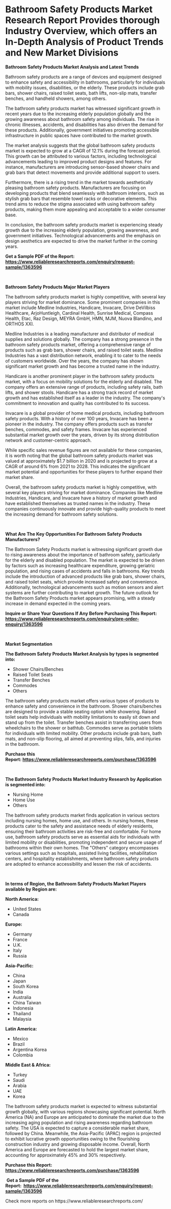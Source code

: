 <p><h1>Bathroom Safety Products Market Research Report Provides thorough Industry Overview, which offers an In-Depth Analysis of Product Trends and New Market Divisions</h1></p><p><strong>Bathroom Safety Products Market Analysis and Latest Trends</strong></p>
<p><p>Bathroom safety products are a range of devices and equipment designed to enhance safety and accessibility in bathrooms, particularly for individuals with mobility issues, disabilities, or the elderly. These products include grab bars, shower chairs, raised toilet seats, bath lifts, non-slip mats, transfer benches, and handheld showers, among others.</p><p>The bathroom safety products market has witnessed significant growth in recent years due to the increasing elderly population globally and the growing awareness about bathroom safety among individuals. The rise in chronic illnesses, accidents, and disabilities has also driven the demand for these products. Additionally, government initiatives promoting accessible infrastructure in public spaces have contributed to the market growth.</p><p>The market analysis suggests that the global bathroom safety products market is expected to grow at a CAGR of 12.1% during the forecast period. This growth can be attributed to various factors, including technological advancements leading to improved product designs and features. For instance, manufacturers are introducing sensor-based shower chairs and grab bars that detect movements and provide additional support to users.</p><p>Furthermore, there is a rising trend in the market towards aesthetically pleasing bathroom safety products. Manufacturers are focusing on developing products that blend seamlessly with bathroom interiors, such as stylish grab bars that resemble towel racks or decorative elements. This trend aims to reduce the stigma associated with using bathroom safety products, making them more appealing and acceptable to a wider consumer base.</p><p>In conclusion, the bathroom safety products market is experiencing steady growth due to the increasing elderly population, growing awareness, and government initiatives. Technological advancements and the emphasis on design aesthetics are expected to drive the market further in the coming years.</p></p>
<p><strong>Get a Sample PDF of the Report:&nbsp; <a href="https://www.reliableresearchreports.com/enquiry/request-sample/1363596">https://www.reliableresearchreports.com/enquiry/request-sample/1363596</a></strong></p>
<p>&nbsp;</p>
<p><strong>Bathroom Safety Products Major Market Players</strong></p>
<p><p>The bathroom safety products market is highly competitive, with several key players striving for market dominance. Some prominent companies in this market include Medline Industries, Handicare, Invacare, Drive DeVilbiss Healthcare, ArjoHuntleigh, Cardinal Health, Sunrise Medical, Compass Health, Etac, Raz Design, MEYRA GmbH, HMN, MJM, Nuova Blandino, and ORTHOS XXI.</p><p>Medline Industries is a leading manufacturer and distributor of medical supplies and solutions globally. The company has a strong presence in the bathroom safety products market, offering a comprehensive range of products such as grab bars, shower chairs, and raised toilet seats. Medline Industries has a vast distribution network, enabling it to cater to the needs of customers worldwide. Over the years, the company has shown significant market growth and has become a trusted name in the industry.</p><p>Handicare is another prominent player in the bathroom safety products market, with a focus on mobility solutions for the elderly and disabled. The company offers an extensive range of products, including safety rails, bath lifts, and shower stools. Handicare has a strong track record of market growth and has established itself as a leader in the industry. The company's commitment to innovation and quality has contributed to its success.</p><p>Invacare is a global provider of home medical products, including bathroom safety products. With a history of over 100 years, Invacare has been a pioneer in the industry. The company offers products such as transfer benches, commodes, and safety frames. Invacare has experienced substantial market growth over the years, driven by its strong distribution network and customer-centric approach.</p><p>While specific sales revenue figures are not available for these companies, it is worth noting that the global bathroom safety products market was valued at approximately $1.7 billion in 2020 and is projected to grow at a CAGR of around 6% from 2021 to 2028. This indicates the significant market potential and opportunities for these players to further expand their market share.</p><p>Overall, the bathroom safety products market is highly competitive, with several key players striving for market dominance. Companies like Medline Industries, Handicare, and Invacare have a history of market growth and have established themselves as trusted names in the industry. These companies continuously innovate and provide high-quality products to meet the increasing demand for bathroom safety solutions.</p></p>
<p>&nbsp;</p>
<p><strong>What Are The Key Opportunities For Bathroom Safety Products Manufacturers?</strong></p>
<p><p>The Bathroom Safety Products market is witnessing significant growth due to rising awareness about the importance of bathroom safety, particularly for the elderly and disabled population. The market is expected to be driven by factors such as increasing healthcare expenditure, growing geriatric population, and rising cases of accidents and falls in bathrooms. Key trends include the introduction of advanced products like grab bars, shower chairs, and raised toilet seats, which provide increased safety and convenience. Additionally, technological advancements such as motion sensors and alert systems are further contributing to market growth. The future outlook for the Bathroom Safety Products market appears promising, with a steady increase in demand expected in the coming years.</p></p>
<p><strong>Inquire or Share Your Questions If Any Before Purchasing This Report: <a href="https://www.reliableresearchreports.com/enquiry/pre-order-enquiry/1363596">https://www.reliableresearchreports.com/enquiry/pre-order-enquiry/1363596</a></strong></p>
<p>&nbsp;</p>
<p><strong>Market Segmentation</strong></p>
<p><strong>The Bathroom Safety Products Market Analysis by types is segmented into:</strong></p>
<p><ul><li>Shower Chairs/Benches</li><li>Raised Toilet Seats</li><li>Transfer Benches</li><li>Commodes</li><li>Others</li></ul></p>
<p><p>The bathroom safety products market offers various types of products to enhance safety and convenience in the bathroom. Shower chairs/benches are designed to provide a stable seating option while showering. Raised toilet seats help individuals with mobility limitations to easily sit down and stand up from the toilet. Transfer benches assist in transferring users from wheelchairs to the shower or bathtub. Commodes serve as portable toilets for individuals with limited mobility. Other products include grab bars, bath mats, and non-slip flooring, all aimed at preventing slips, falls, and injuries in the bathroom.</p></p>
<p><strong>Purchase this Report:&nbsp;<a href="https://www.reliableresearchreports.com/purchase/1363596">https://www.reliableresearchreports.com/purchase/1363596</a></strong></p>
<p>&nbsp;</p>
<p><strong>The Bathroom Safety Products Market Industry Research by Application is segmented into:</strong></p>
<p><ul><li>Nursing Home</li><li>Home Use</li><li>Others</li></ul></p>
<p><p>The bathroom safety products market finds application in various sectors including nursing homes, home use, and others. In nursing homes, these products cater to the safety and assistance needs of elderly residents, ensuring their bathroom activities are risk-free and comfortable. For home use, bathroom safety products serve as essential aids for individuals with limited mobility or disabilities, promoting independent and secure usage of bathrooms within their own homes. The "Others" category encompasses various settings such as hospitals, assisted living facilities, rehabilitation centers, and hospitality establishments, where bathroom safety products are adopted to enhance accessibility and lessen the risk of accidents.</p></p>
<p>&nbsp;</p>
<p><strong>In terms of Region, the Bathroom Safety Products Market Players available by Region are:</strong></p>
<p>
    <p> <strong> North America: </strong>
        <ul>
            <li>United States</li>
            <li>Canada</li>
        </ul>
        </p> 
    <p> <strong> Europe: </strong>
        <ul>
            <li>Germany</li>
            <li>France</li>
            <li>U.K.</li>
            <li>Italy</li>
            <li>Russia</li>
        </ul>
        </p> 
    <p> <strong> Asia-Pacific: </strong>
        <ul>
            <li>China</li>
            <li>Japan</li>
            <li>South Korea</li>
            <li>India</li>
            <li>Australia</li>
            <li>China Taiwan</li>
            <li>Indonesia</li>
            <li>Thailand</li>
            <li>Malaysia</li>
        </ul>
        </p> 
    <p> <strong> Latin America: </strong>
        <ul>
            <li>Mexico</li>
            <li>Brazil</li>
            <li>Argentina Korea</li>
            <li>Colombia</li>
        </ul>
        </p> 
    <p> <strong> Middle East & Africa: </strong>
        <ul>
            <li>Turkey</li>
            <li>Saudi</li>
            <li>Arabia</li>
            <li>UAE</li>
            <li>Korea</li>
        </ul>
    </p>
    </p>
<p><p>The bathroom safety products market is expected to witness substantial growth globally, with various regions showcasing significant potential. North America (NA) and Europe are anticipated to dominate the market due to the increasing aging population and rising awareness regarding bathroom safety. The USA is expected to capture a considerable market share, followed by China. Meanwhile, the Asia-Pacific (APAC) region is projected to exhibit lucrative growth opportunities owing to the flourishing construction industry and growing disposable income. Overall, North America and Europe are forecasted to hold the largest market share, accounting for approximately 45% and 30% respectively.</p></p>
<p><strong>Purchase this Report: <a href="https://www.reliableresearchreports.com/purchase/1363596">https://www.reliableresearchreports.com/purchase/1363596</a></strong></p>
<p>&nbsp;<strong>Get a Sample PDF of the Report:&nbsp;&nbsp;<a href="https://www.reliableresearchreports.com/enquiry/request-sample/1363596">https://www.reliableresearchreports.com/enquiry/request-sample/1363596</a></strong></p>
<p><strong></strong></p>
<p>Check more reports on https://www.reliableresearchreports.com/</p>
